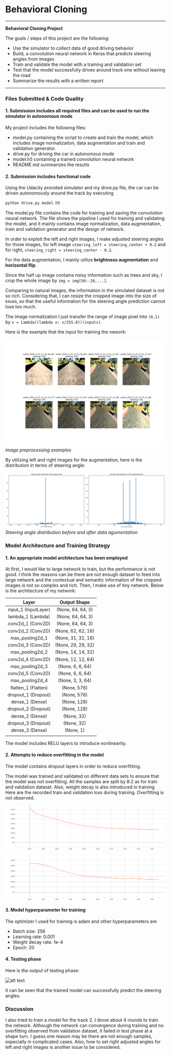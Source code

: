 # **Behavioral Cloning** 

---

**Behavioral Cloning Project**

The goals / steps of this project are the following:
* Use the simulator to collect data of good driving behavior
* Build, a convolution neural network in Keras that predicts steering angles from images
* Train and validate the model with a training and validation set
* Test that the model successfully drives around track one without leaving the road
* Summarize the results with a written report



---
### Files Submitted & Code Quality

#### 1. Submission includes all required files and can be used to run the simulator in autonomous mode

My project includes the following files:
* model.py containing the script to create and train the model, which includes image normalizaiton, data augmentation and train and validation generator.
* drive.py for driving the car in autonomous mode
* model.h5 containing a trained convolution neural network 
* README.md summarizes the results

#### 2. Submission includes functional code
Using the Udacity provided simulator and my drive.py file, the car can be driven autonomously around the track by executing 
```sh
python drive.py model.h5
```

The model.py file contains the code for training and saving the convolution neural network. The file shows the pipeline I used for training and validating the model, and it mainly contains image normalizaiton, data augmentation, train and validation generator and the design of network. 

In order to exploit the left and right images, I make adjusted steering angles for those images, for left image `steering_left = steering_center + 0.2` and for right, `steering_right = steering_center - 0.2`. 

For the data augmentation, I mainly utilize **brightness augmentation** and **horizontal flip**. 

Since the half up image contains noisy information such as trees and sky, I crop the whole image by `img = img[50:-20,...]`. 

Comparing to natural images, the information in the simulated dataset is not so rich. Considering that, I can resize the cropped image into the size of `64x64`, so that the useful information for the steering angle prediction cannot lose too much.  

The image normalization I just transfer the range of image pixel into `(0,1)` by `x = Lambda((lambda x: x/255.0))(inputs)`.

Here is the example that the input for training the nework:

![alt text](./img_preprocessing_examples.png)
*image preprocessing examples*

By utilizing left and right images for the augmentation, here is the distribution in terms of steering angle:

![alt text](./data_analysis_hist.png)
*Steering angle distribution before and after data agumentation*



### Model Architecture and Training Strategy

#### 1. An appropriate model architecture has been employed

At first, I would like to large network to train, but the performance is not good. I think the reasons can be there are not enough dataset to feed into large network and the contextual and semantic information of the cropped images is not so complex and rich. Then, I make use of tiny network. Below is the architecture of my network:

| Layer         		|     Output Shape	        					| 
|:---------------------:|:---------------------------------------------:| 
| input_1 (InputLayer)  | (None, 64, 64, 3) 	| 
| lambda_1 (Lambda)   	| (None, 64, 64, 3) 	|
| conv2d_1 (Conv2D)     | (None, 64, 64, 3)     |
| conv2d_2 (Conv2D)		| (None, 62, 62, 16)	|
| max_pooling2d_1		| (None, 31, 31, 16)    |
| conv2d_3 (Conv2D)    	| (None, 29, 29, 32) 	|
| max_pooling2d_2      	| (None, 14, 14, 32)    |
| conv2d_4 (Conv2D) 	| (None, 12, 12, 64) 	|
| max_pooling2d_3		| (None, 6, 6, 64)		|
| conv2d_5 (Conv2D)    	| (None, 6, 6, 64) 		|
| max_pooling2d_4      	| (None, 3, 3, 64)      |
| flatten_1 (Flatten)	| (None, 576)           |
| dropout_1 (Dropout)   | (None, 576)           |
| dense_1 (Dense)		| (None, 128)			|
| dropout_2 (Dropout)   | (None, 128)           |
| dense_2 (Dense)   	| (None, 32)            |
| dropout_3 (Dropout)   | (None, 32)            |
| dense_3 (Dense)		| (None, 1)    			|
| | |


The model includes RELU layers to introduce nonlinearity.


#### 2. Attempts to reduce overfitting in the model

The model contains dropout layers in order to reduce overfitting. 

The model was trained and validated on different data sets to ensure that the model was not overfitting. All the samples are split by 8:2 as for train and validation dataset. Also, weight decay is also introduced in training. 
Here are the recorded train and validation loss during training. Overfitting is not observed. 

![alt text](./loss.svg)

![alt text](./val_loss.svg)


#### 3. Model hyperparameter for training 

The optimizer I used for training is adam and other hyperparameters are

* Batch size: 256
* Learning rate: 0.001
* Weight decay rate: 1e-4
* Epoch: 20


#### 4. Testing phase

Here is the output of testing phase:

![alt text](./track1.gif)

It can be seen that the trained model can successfully predict the steering angles. 

### Discussion

I also tried to train a model for the track 2. I drove about 4 rounds to train the network. Although the network can convergence during training and no overfitting observed from validation dataset, it failed in test phase at a shape turn. I guess one reason may be there are not enough samples, especially in complicated cases. Also, how to set right adjusted angles for left and right images is another issue to be considered. 
